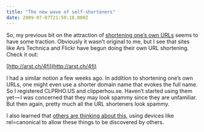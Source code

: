 ```yaml
---
title: "The new wave of self-shorteners"
date: 2009-07-07T21:59:18.000Z
---
```


So, my previous bit on the attraction of [shortening one’s own URLs](/blog/post/URL-shortener-for-ASPnet.aspx) seems to have some traction. Obviously it wasn’t original to me, but I see that sites like Ars Technica and Flickr have begun doing their own URL shortening. Check it out:

[http://arst.ch/4fj](http://arst.ch/4fj)




I had a similar notion a few weeks ago. In addition to shortening one’s own URLs, one might even use a shorter domain name that evokes the full name. So I registered CLPRHO.US and clipperhou.se. Haven’t started using them yet — I was concerned that they may look spammy since they are unfamiliar. But then again, pretty much all the URL shorteners look spammy.

I also learned that [others are thinking about this](http://laughingmeme.org/2009/04/03/url-shortening-hinting/), using devices like rel=canonical to allow these things to be discovered by others.
